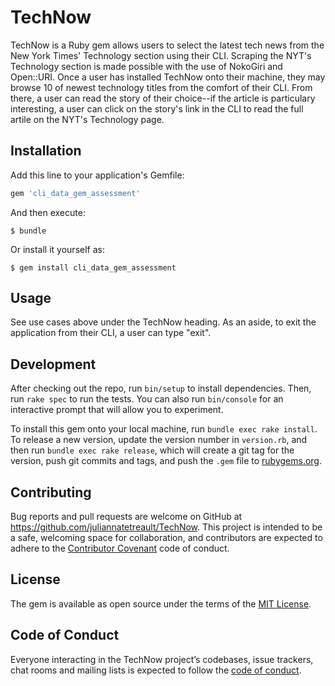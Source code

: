 # TechNow

TechNow is a Ruby gem allows users to select the latest tech news from the New York Times' Technology section using their CLI. Scraping the NYT's Technology section is made possible with the use of NokoGiri and Open::URI. Once a user has installed TechNow onto their machine, they may browse 10 of newest technology titles from the comfort of their CLI. From there, a user can read the story of their choice--if the article is particulary interesting, a user can click on the story's link in the CLI to read the full artile on the NYT's Technology page.

## Installation

Add this line to your application's Gemfile:

```ruby
gem 'cli_data_gem_assessment'
```

And then execute:

    $ bundle

Or install it yourself as:

    $ gem install cli_data_gem_assessment

## Usage
See use cases above under the TechNow heading. As an aside, to exit the application from their CLI, a user can type "exit".

## Development

After checking out the repo, run `bin/setup` to install dependencies. Then, run `rake spec` to run the tests. You can also run `bin/console` for an interactive prompt that will allow you to experiment.

To install this gem onto your local machine, run `bundle exec rake install`. To release a new version, update the version number in `version.rb`, and then run `bundle exec rake release`, which will create a git tag for the version, push git commits and tags, and push the `.gem` file to [rubygems.org](https://rubygems.org).

## Contributing

Bug reports and pull requests are welcome on GitHub at https://github.com/juliannatetreault/TechNow. This project is intended to be a safe, welcoming space for collaboration, and contributors are expected to adhere to the [Contributor Covenant](http://contributor-covenant.org) code of conduct.

## License

The gem is available as open source under the terms of the [MIT License](https://opensource.org/licenses/MIT).

## Code of Conduct

Everyone interacting in the TechNow project’s codebases, issue trackers, chat rooms and mailing lists is expected to follow the [code of conduct](https://github.com/juliannatetreault/cli_data_gem_assessment/blob/master/CODE_OF_CONDUCT.md).
